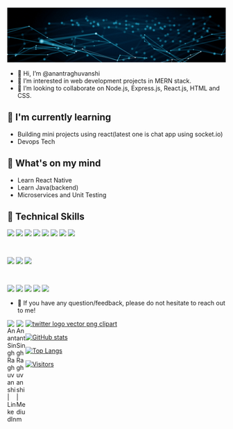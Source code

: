 ![](https://github.com/anantraghuvanshi/anantraghuvanshi/blob/a4a677128890bfb69492be9e925f081fbe1dee52/Blue%20Modern%20Corporate%20Computer%20and%20Technology%20Linkedin%20Banner.gif)

- 👋 Hi, I’m @anantraghuvanshi
- 👀 I’m interested in web development projects in MERN stack.
- 💞️ I’m looking to collaborate on Node.js, Express.js, React.js, HTML and CSS.

## 🌱 I'm currently learning

- Building  mini projects using react(latest one is chat app using socket.io)
- Devops Tech




## 🌱 What's on my mind

- Learn React Native 
- Learn Java(backend)
- Microservices and Unit Testing


  

## 💼 Technical Skills

![](https://img.shields.io/badge/Code-React-informational?style=flat&logo=react&color=61DAFB)
![](https://img.shields.io/badge/Code-Redux-informational?style=flat&logo=Redux&color=764ABC)
![](https://img.shields.io/badge/Code-JavaScript-informational?style=flat&logo=JavaScript&color=F7DF1E)
![](https://img.shields.io/badge/Code-Node.js-informational?style=flat&logo=Node&color=CC342D)
![](https://img.shields.io/badge/Code-Java-informational?style=flat&logo=Ruby-On-Rails&color=CC0000)
![](https://img.shields.io/badge/Code-HTML5-informational?style=flat&logo=HTML5&color=E34F26)
![](https://img.shields.io/badge/Code-Express.js-informational?style=flat&logo=PostgreSQL&color=336791)
![](https://img.shields.io/badge/Code-MongoDB-informational?style=flat&logo=SQLite&color=003B57)

</br>

![](https://img.shields.io/badge/Style-Bootstrap-informational?style=flat&logo=Bootstrap&color=7952B3)
![](https://img.shields.io/badge/Style-CSS3-informational?style=flat&logo=CSS3&color=1572B6)
![](https://img.shields.io/badge/Style-styled--components-informational?style=flat&logo=styled-components&color=DB7093)


</br>

![](https://img.shields.io/badge/Tools-yarn-informational?style=flat&logo=Figma&color=F24E1E)
![](https://img.shields.io/badge/Tools-NPM-informational?style=flat&logo=NPM&color=CB3837)
![](https://img.shields.io/badge/Tools-Heroku-informational?style=flat&logo=Heroku&color=430098)
![](https://img.shields.io/badge/Tools-Git-informational?style=flat&logo=Git&color=F05032)
![](https://img.shields.io/badge/Tools-GitHub-informational?style=flat&logo=GitHub&color=181717)

- 💬 If you have any question/feedback, please do not hesitate to reach out to me!

<a href="https://www.linkedin.com/in/anant-singh-raghuvanshi-0713b3179/"><img align="left" src="https://raw.githubusercontent.com/yushi1007/yushi1007/main/images/linkedin.svg" alt="Anant Singh Raghuvanshi | LinkedIn" width="21px"/></a>
<a href="https://twitter.com/anant_codes" title="Image from freepnglogos.com" ><img src="https://www.freepnglogos.com/uploads/twitter-logo-png/twitter-logo-vector-png-clipart-1.png" alt="twitter logo vector png clipart" width="21px"></a>
<a href="https://medium.com/@anantsinghraghuvanshi1"><img align="left" src="https://raw.githubusercontent.com/yushi1007/yushi1007/main/images/medium.svg" alt="Anant Singh Raghuvanshi | Medium" width="21px"/></a>
</br>

  
  [![GitHub stats](https://github-readme-stats.vercel.app/api?username=anantraghuvanshi)](https://github.com/anantraghuvanshi/github-readme-stats)
  
  [![Top Langs](https://github-readme-stats.vercel.app/api/top-langs/?username=anantraghuvanshi&layout=compact)](https://github.com/anantraghuvanshi)
  
  [![Visitors](https://visitor-badge.glitch.me/badge?page_id=anantraghuvanshi.anantraghuvanshi)](https://github.com/anantraghuvanshi)

<!---
anantraghuvanshi/anantraghuvanshi is a ✨ special ✨ repository because its `README.md` (this file) appears on your GitHub profile.
You can click the Preview link to take a look at your changes.
--->
